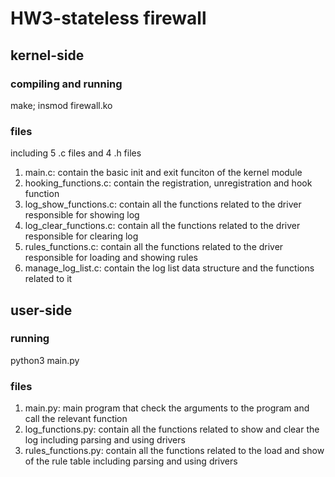 # HW3-stateless firewall
## kernel-side
### compiling and running
make; insmod firewall.ko
### files
including 5 .c files and 4 .h files
1. main.c: contain the basic init and exit funciton of the kernel module
2. hooking_functions.c: contain the registration, unregistration and hook function
3. log_show_functions.c: contain all the functions related to the driver responsible for showing log
4. log_clear_functions.c: contain all the functions related to the driver responsible for clearing log
5. rules_functions.c: contain all the functions related to the driver responsible for loading and showing rules
6. manage_log_list.c: contain the log list data structure and the functions related to it
## user-side
### running
python3 main.py
### files
1. main.py: main program that check the arguments to the program and call the relevant function
2. log_functions.py: contain all the functions related to show and clear the log including parsing and using drivers
3. rules_functions.py: contain all the functions related to the load and show of the rule table including parsing and using drivers